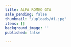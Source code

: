 ```yaml
---
title: ALFA ROMEO GTA
sale_pending: false
thumbnail: "/uploads/#1.jpg"
items: []
background_image: ''
published: false

---
```


